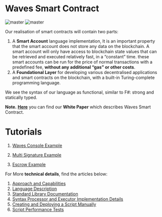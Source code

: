 # Waves Smart Contract

![master](https://img.shields.io/badge/TESTNET-available-4bc51d.svg) ![master](https://img.shields.io/badge/node->%3D0.12.0-4bc51d.svg)

Our realisation of smart contracts will contain two parts:

1. A **Smart Account** language implementation, It is an important property that the smart account does not store any data on the blockchain. A smart account will only have access to blockchain state values that can be retrieved and executed relatively fast, in a “constant” time. these smart accounts can be run for the price of normal transactions with a predefined fee, **without any additional “gas” or other costs**.
2. A **Foundational Layer** for developing various decentralised applications and smart contracts on the blockchain, with a built-in Turing-complete programming language.

We see the syntax of our language as functional, similar to F\#: strong and statically typed.

**Note.** [**Here**](https://wavesplatform.com/files/docs/white_paper_waves_smart_contracts.pdf?cache=b) you can find our **White Paper** which describes Waves Smart Contract.

# Tutorials

1. [Waves Console Example](https://www.youtube.com/watch?v=sOZuE9Ebfko&t=571s)

1. [Multi Signature Example](https://www.youtube.com/watch?v=o2msjSo0y0o&t=18s)
2. [Escrow Example](https://www.youtube.com/watch?v=31dwYcgb65M&t=7s)

For More **technical details**, find the articles below:

1. [Approach and Capabilities](./waves-contracts-language-description/approach-and-capabilities.md)
2. [Language Description](waves-contracts-language-description/language-description.md)
3. [Standard Library Documentation](waves-contracts-language-description/standard-library.md)
4. [Syntax Processor and Executor Implementation Details](waves-contracts-language-description/implementation-details.md)
5. [Creating and Deploying a Script Manually](waves-contracts-language-description/creating-and-deploying-a-script-manually.md)
6. [Script Performance Tests](waves-contracts-language-description/script-performance-tests.md)
